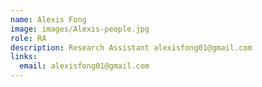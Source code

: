```yaml
---
name: Alexis Fong
image: images/Alexis-people.jpg
role: RA
description: Research Assistant alexisfong01@gmail.com
links:
  email: alexisfong01@gmail.com
---
```



